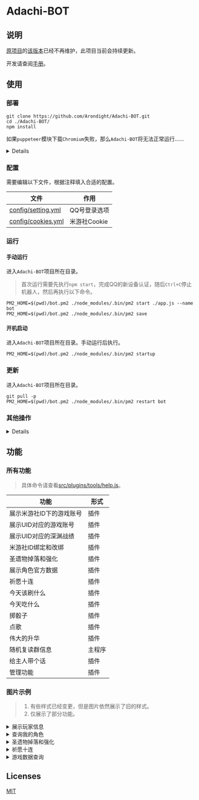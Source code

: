 # Adachi-BOT

## 说明

[原项目](https://github.com/SilveryStar/Adachi-BOT)的[该版本](https://github.com/SilveryStar/Adachi-BOT/tree/ver1.4.6)已经不再维护，此项目当前会持续更新。

开发请查阅[手册](docs/README.md)。

## 使用

### 部署

```
git clone https://github.com/Arondight/Adachi-BOT.git
cd ./Adachi-BOT/
npm install
```

如果`puppeteer`模块下载`Chromium`失败，那么`Adachi-BOT`将无法正常运行……

<details>

此时你有三种选择。首先删除`./node_modules/`目录。

其一，使用系统自带的`Chromium`，这里以`CentOS`为例，执行以下命令。

> 这里需要找到`Chromium`的二进制文件路径，而非启动脚本的路径。

```
yum install epel-release
yum install chromium
grep PUPPETEER_EXECUTABLE_PATH ~/.bashrc || ( echo 'export PUPPETEER_EXECUTABLE_PATH=/usr/lib64/chromium-browser/chromium-browser' | tee -a ~/.bashrc )
source ~/.bashrc
PUPPETEER_SKIP_CHROMIUM_DOWNLOAD=true npm install
```

其二，通过任意合法途径获得一个可以访问国际互联网的`http`代理，然后执行以下命令。

```
npm_config_proxy=http://<ip>:<port> npm install
```

其三，尝试改用`Firefox`，执行以下命令。

```
PUPPETEER_PRODUCT=firefox npm install
```

</details>

### 配置

需要编辑以下文件，根据注释填入合适的配置。

| 文件 | 作用 |
| --- | --- |
| [config/setting.yml](config/setting.yml) | QQ号登录选项 |
| [config/cookies.yml](config/cookies.yml) | 米游社Cookie |

### 运行

#### 手动运行

进入`Adachi-BOT`项目所在目录。

> 首次运行需要先执行`npm start`，完成QQ的新设备认证，随后`Ctrl+C`停止机器人，然后再执行以下命令。

```
PM2_HOME=$(pwd)/bot.pm2 ./node_modules/.bin/pm2 start ./app.js --name bot
PM2_HOME=$(pwd)/bot.pm2 ./node_modules/.bin/pm2 save
```

#### 开机启动

进入`Adachi-BOT`项目所在目录。手动运行后执行。

```
PM2_HOME=$(pwd)/bot.pm2 ./node_modules/.bin/pm2 startup
```

### 更新

进入`Adachi-BOT`项目所在目录。

```
git pull -p
PM2_HOME=$(pwd)/bot.pm2 ./node_modules/.bin/pm2 restart bot
```

### 其他操作

<details>

#### 查看状态

进入`Adachi-BOT`项目所在目录。

```
PM2_HOME=$(pwd)/bot.pm2 ./node_modules/.bin/pm2 list bot
```

#### 查看日志

进入`Adachi-BOT`项目所在目录。

```
PM2_HOME=$(pwd)/bot.pm2 ./node_modules/.bin/pm2 log bot
```

#### 手动停止

进入`Adachi-BOT`项目所在目录。

```
PM2_HOME=$(pwd)/bot.pm2 ./node_modules/.bin/pm2 stop bot
```

</details>

## 功能

### 所有功能

> 具体命令请查看[src/plugins/tools/help.js](src/plugins/tools/help.js)。

| 功能 | 形式 |
| --- | --- |
| 展示米游社ID下的游戏账号 | 插件 |
| 展示UID对应的游戏账号 | 插件 |
| 展示UID对应的深渊战绩 | 插件 |
| 米游社ID绑定和改绑 | 插件 |
| 圣遗物掉落和强化 | 插件 |
| 展示角色官方数据 | 插件 |
| 祈愿十连 | 插件 |
| 今天该刷什么 | 插件 |
| 今天吃什么 | 插件 |
| 掷骰子 | 插件 |
| 点歌 | 插件 |
| 伟大的升华 | 插件 |
| 随机复读群信息 | 主程序 |
| 给主人带个话 | 插件 |
| 管理功能 | 插件 |

### 图片示例

> 1. 有些样式已经变更，但是图片依然展示了旧的样式。
> 2. 仅展示了部分功能。

<details>
<summary>展示玩家信息</summary>
<div align="center">
  <img src="https://github.com/SilveryStar/image/blob/master/Adachi-BOT/CardExample.png" alt="ERROR">
</div>
</details>

<details>
<summary>查询我的角色</summary>
<div align="center">
  <img src="https://github.com/SilveryStar/image/blob/master/Adachi-BOT-v2/anemo-character.png" alt="ERROR">
</div>
</details>

<details>
<summary>圣遗物掉落和强化</summary>
<div align="center">
  <img src="https://github.com/SilveryStar/image/blob/master/Adachi-BOT-v2/artifact-init.png" alt="ERROR">
  <img src="https://github.com/SilveryStar/image/blob/master/Adachi-BOT-v2/artifact-rein.png" alt="ERROR">
</div>
</details>

<details>
<summary>祈愿十连</summary>
<div align="center">
  <img src="https://github.com/SilveryStar/image/blob/master/Adachi-BOT-v2/character-wish.png" alt="ERROR">
</div>
</details>

<details>
<summary>游戏数据查询</summary>
<div align="center">
  <img src="https://github.com/SilveryStar/image/blob/master/Adachi-BOT-v2/character-info-4.png" alt="ERROR">
  <img src="https://github.com/SilveryStar/image/blob/master/Adachi-BOT-v2/weapon-info-4.png" alt="ERROR">
</div>
</details>

## Licenses

[MIT](LICENSE)

